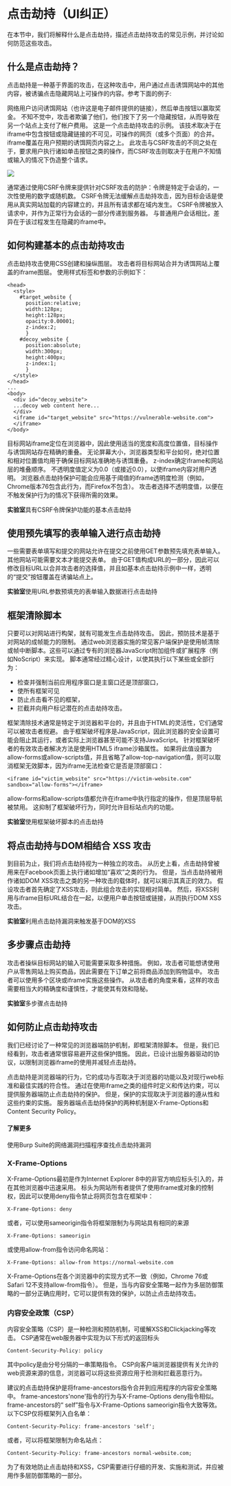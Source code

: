 # 点击劫持（UI纠正）

在本节中，我们将解释什么是点击劫持，描述点击劫持攻击的常见示例，并讨论如何防范这些攻击。

## 什么是点击劫持？

点击劫持是一种基于界面的攻击，在这种攻击中，用户通过点击诱饵网站中的其他内容，被诱骗点击隐藏网站上可操作的内容。参考下面的例子:

网络用户访问诱饵网站（也许这是电子邮件提供的链接），然后单击按钮以赢取奖金。 不知不觉中，攻击者欺骗了他们，他们按下了另一个隐藏按钮，从而导致在另一个站点上支付了帐户费用。 这是一个点击劫持攻击的示例。 该技术取决于在iframe中包含按钮或隐藏链接的不可见，可操作的网页（或多个页面）的合并。 iframe覆盖在用户预期的诱饵网页内容之上。 此攻击与CSRF攻击的不同之处在于，要求用户执行诸如单击按钮之类的操作，而CSRF攻击则取决于在用户不知情或输入的情况下伪造整个请求。

![](../.gitbook/assets/image.png)

通常通过使用CSRF令牌来提供针对CSRF攻击的防护：令牌是特定于会话的，一次性使用的数字或随机数。 CSRF令牌无法缓解点击劫持攻击，因为目标会话是使用从真实网站加载的内容建立的，并且所有请求都在域内发生。 CSRF令牌被放入请求中，并作为正常行为会话的一部分传递到服务器。 与普通用户会话相比，差异在于该过程发生在隐藏的iframe中。

## 如何构建基本的点击劫持攻击

点击劫持攻击使用CSS创建和操纵图层。 攻击者将目标网站合并为诱饵网站上覆盖的iframe图层。 使用样式标签和参数的示例如下：

```markup
<head>
  <style>
    #target_website {
      position:relative;
      width:128px;
      height:128px;
      opacity:0.00001;
      z-index:2;
      }
    #decoy_website {
      position:absolute;
      width:300px;
      height:400px;
      z-index:1;
      }
  </style>
</head>
...
<body>
  <div id="decoy_website">
  ...decoy web content here...
  </div>
  <iframe id="target_website" src="https://vulnerable-website.com">
  </iframe>
</body>
```

目标网站iframe定位在浏览器中，因此使用适当的宽度和高度位置值，目标操作与诱饵网站存在精确的重叠。 无论屏幕大小，浏览器类型和平台如何，绝对位置和相对位置值均用于确保目标网站准确地与诱饵重叠。 z-index确定iframe和网站层的堆叠顺序。 不透明度值定义为0.0（或接近0.0），以使iframe内容对用户透明。 浏览器点击劫持保护可能会应用基于阈值的iframe透明度检测（例如，Chrome版本76包含此行为，而Firefox不包含）。 攻击者选择不透明度值，以便在不触发保护行为的情况下获得所需的效果。

**实验室**具有CSRF令牌保护功能的基本点击劫持

## 使用预先填写的表单输入进行点击劫持

一些需要表单填写和提交的网站允许在提交之前使用GET参数预先填充表单输入。 其他网站可能需要文本才能提交表单。 由于GET值构成URL的一部分，因此可以修改目标URL以合并攻击者的选择值，并且如基本点击劫持示例中一样，透明的“提交”按钮覆盖在诱骗站点上。

**实验室**使用URL参数预填充的表单输入数据进行点击劫持

## 框架清除脚本

只要可以对网站进行构架，就有可能发生点击劫持攻击。 因此，预防技术是基于对网站的成帧能力的限制。 通过web浏览器实施的常见客户端保护是使用帧清除或帧中断脚本。这些可以通过专有的浏览器JavaScript附加组件或扩展程序（例如NoScript）来实现。 脚本通常经过精心设计，以使其执行以下某些或全部行为：

* 检查并强制当前应用程序窗口是主窗口还是顶部窗口，
* 使所有框架可见
* 防止点击看不见的框架，
* 拦截并向用户标记潜在的点击劫持攻击。

框架清除技术通常是特定于浏览器和平台的，并且由于HTML的灵活性，它们通常可以被攻击者规避。 由于框架破坏程序是JavaScript，因此浏览器的安全设置可能会阻止其运行，或者实际上浏览器甚至可能不支持JavaScript。 针对框架破坏者的有效攻击者解决方法是使用HTML5 iframe沙箱属性。 如果将此值设置为allow-forms或allow-scripts值，并且省略了allow-top-navigation值，则可以取消框架无效脚本，因为iframe无法检查它是否是顶部窗口：

```markup
<iframe id="victim_website" src="https://victim-website.com" sandbox="allow-forms"></iframe>
```

allow-forms和allow-scripts值都允许在iframe中执行指定的操作，但是顶层导航被禁用。 这抑制了框架破坏行为，同时允许目标站点内的功能。

**实验室**使用框架破坏脚本的点击劫持

## 将点击劫持与DOM相结合 XSS 攻击

到目前为止，我们将点击劫持视为一种独立的攻击。 从历史上看，点击劫持曾被用来在Facebook页面上执行诸如增加“喜欢”之类的行为。 但是，当点击劫持被用作诸如DOM XSS攻击之类的另一种攻击的载体时，就可以揭示其真正的效力。 假设攻击者首先确定了XSS攻击，则此组合攻击的实现相对简单。 然后，将XSS利用与iframe目标URL结合在一起，以便用户单击按钮或链接，从而执行DOM XSS攻击。

**实验室**利用点击劫持漏洞来触发基于DOM的XSS

## 多步骤点击劫持

攻击者操纵目标网站的输入可能需要采取多种措施。 例如，攻击者可能想诱使用户从零售网站上购买商品，因此需要在下订单之前将商品添加到购物篮中。 攻击者可以使用多个区块或iframe实施这些操作。 从攻击者的角度来看，这样的攻击需要相当大的精确度和谨慎性，才能使其有效和隐秘。

**实验室**多步骤点击劫持

## 如何防止点击劫持攻击

我们已经讨论了一种常见的浏览器端防护机制，即框架清除脚本。 但是，我们已经看到，攻击者通常很容易避开这些保护措施。 因此，已设计出服务器驱动的协议，以限制浏览器iframe的使用并减轻点击劫持。

点击劫持是浏览器端的行为，它的成功与否取决于浏览器的功能以及对现行web标准和最佳实践的符合性。 通过在使用iframe之类的组件时定义和传达约束，可以提供服务器端防止点击劫持的保护。 但是，保护的实现取决于浏览器的遵从性和这些约束的实施。 服务器端点击劫持保护的两种机制是X-Frame-Options和Content Security Policy。

#### 了解更多

使用Burp Suite的网络漏洞扫描程序查找点击劫持漏洞

### X-Frame-Options

X-Frame-Options最初是作为Internet Explorer 8中的非官方响应标头引入的，并在其他浏览器中迅速采用。 标头为网站所有者提供了使用iframe或对象的控制权，因此可以使用deny指令禁止将网页包含在框架中：

`X-Frame-Options: deny`

或者，可以使用sameorigin指令将框架限制为与网站具有相同的来源

`X-Frame-Options: sameorigin`

或使用allow-from指令访问命名网站：

`X-Frame-Options: allow-from https://normal-website.com`

X-Frame-Options在各个浏览器中的实现方式不一致（例如，Chrome 76或Safari 12不支持allow-from指令）。 但是，当与内容安全策略一起作为多层防御策略的一部分正确应用时，它可以提供有效的保护，以防止点击劫持攻击。

### 内容安全政策（CSP）

内容安全策略（CSP）是一种检测和预防机制，可缓解XSS和Clickjacking等攻击。 CSP通常在web服务器中实现为以下形式的返回标头

`Content-Security-Policy: policy`

其中policy是由分号分隔的一串策略指令。 CSP向客户端浏览器提供有关允许的web资源来源的信息，浏览器可以将这些资源应用于检测和拦截恶意行为。

建议的点击劫持保护是将frame-ancestors指令合并到应用程序的内容安全策略中。 frame-ancestors'none'指令的行为与X-Frame-Options deny指令相似。 frame-ancestors的“ self”指令与X-Frame-Options sameorigin指令大致等效。 以下CSP仅将框架列入白名单：

`Content-Security-Policy: frame-ancestors 'self';`

或者，可以将框架限制为命名站点：

`Content-Security-Policy: frame-ancestors normal-website.com;`

为了有效地防止点击劫持和XSS，CSP需要进行仔细的开发、实施和测试，并应被用作多层防御策略的一部分。

